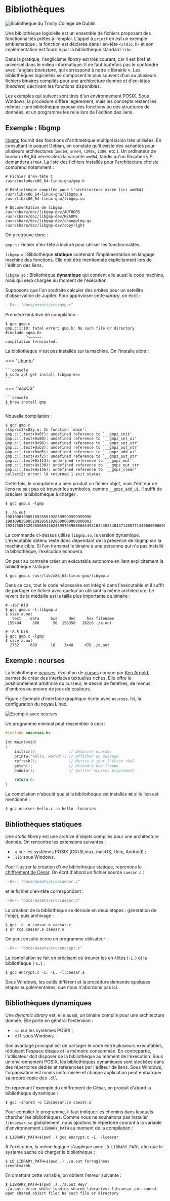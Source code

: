 # Bibliothèques

![Bibliothèque du Trinity College de Dublin](/assets/images/library.jpg)

Une bibliothèque logicielle est un ensemble de fichiers proposant des fonctionnalités prêtes à l'emploi. L'appel à `printf` en est un exemple emblématique : la fonction est déclarée dans l'en-tête `<stdio.h>` et son implémentation est fournie par la bibliothèque standard `libc`.

Dans la pratique, l'anglicisme *library* est très courant, car il est bref et universel dans le milieu informatique. Il ne faut toutefois pas le confondre avec l'anglais *bookstore*, qui correspond à notre « librairie ». Les bibliothèques logicielles se composent le plus souvent d'un ou plusieurs fichiers binaires compilés pour une architecture donnée et d'en-têtes (*headers*) décrivant les fonctions disponibles.

Les exemples qui suivent sont tirés d'un environnement POSIX. Sous Windows, la procédure diffère légèrement, mais les concepts restent les mêmes : une bibliothèque expose des fonctions ou des structures de données, et un programme les relie lors de l'édition des liens.

## Exemple : libgmp

[libgmp](https://packages.ubuntu.com/jammy/libgmp-dev) fournit des fonctions d'arithmétique multiprécision très utilisées. En consultant le paquet Debian, on constate qu'il existe des variantes pour plusieurs architectures (`amd64`, `arm64`, `s390x`, `i386`, etc.). Un ordinateur de bureau x86_64 nécessitera la variante `amd64`, tandis qu'un Raspberry Pi demandera `arm64`. La liste des fichiers installés pour l'architecture choisie comprend notamment :

```
# Fichier d'en-tête C
/usr/include/x86_64-linux-gnu/gmp.h

# Bibliothèque compilée pour l'architecture visée (ici amd64)
/usr/lib/x86_64-linux-gnu/libgmp.a
/usr/lib/x86_64-linux-gnu/libgmp.so

# Documentation de libgmp
/usr/share/doc/libgmp-dev/AUTHORS
/usr/share/doc/libgmp-dev/README
/usr/share/doc/libgmp-dev/changelog.gz
/usr/share/doc/libgmp-dev/copyright
```

On y retrouve donc :

`gmp.h`
: Fichier d'en-tête à inclure pour utiliser les fonctionnalités.

`libgmp.a`
: Bibliothèque **statique** contenant l'implémentation en langage machine des fonctions. Elle doit être mentionnée explicitement lors de l'édition des liens.

`libgmp.so`
: Bibliothèque **dynamique** qui contient elle aussi le code machine, mais qui sera chargée au moment de l'exécution.

Supposons que l'on souhaite calculer des orbites pour un satellite d'observation de Jupiter. Pour apprivoiser cette *library*, on écrit :

```c
--8<-- "docs/assets/src/gmp.c"
```

Première tentative de compilation :

```console
$ gcc gmp.c
gmp.c:1:10: fatal error: gmp.h: No such file or directory
#include <gmp.h>
         ^~~~~~~
compilation terminated.
```

La bibliothèque n'est pas installée sur la machine. On l'installe alors :

=== "Ubuntu"

    ```console
    $ sudo apt-get install libgmp-dev
    ```

=== "macOS"

    ```console
    $ brew install gmp
    ```

Nouvelle compilation :

```console
$ gcc gmp.c
/tmp/cc2FxDSy.o: In function `main':
gmp.c:(.text+0x6f): undefined reference to `__gmpz_init'
gmp.c:(.text+0x80): undefined reference to `__gmpz_set_ui'
gmp.c:(.text+0x96): undefined reference to `__gmpz_set_str'
gmp.c:(.text+0xb3): undefined reference to `__gmpz_out_str'
gmp.c:(.text+0xd5): undefined reference to `__gmpz_add_ui'
gmp.c:(.text+0xf2): undefined reference to `__gmpz_out_str'
gmp.c:(.text+0x113): undefined reference to `__gmpz_mul'
gmp.c:(.text+0x130): undefined reference to `__gmpz_out_str'
gmp.c:(.text+0x146): undefined reference to `__gmpz_clear'
collect2: error: ld returned 1 exit status
```

Cette fois, le compilateur a bien produit un fichier objet, mais l'éditeur de liens ne sait pas où trouver les symboles, comme `__gmpz_add_ui`. Il suffit de préciser la bibliothèque à charger :

```console
$ gcc gmp.c -lgmp

$ ./a.out
19810983098510928501928599999999999990
19810983098510928501928600000000000002
392475051329485669436248957939688603493163430354043714007714400000000000004
```

La commande ci-dessus utilise `libgmp.so`, la version dynamique. L'exécutable obtenu reste donc dépendant de la présence de libgmp sur la machine cible. Si l'on transmet le binaire à une personne qui n'a pas installé la bibliothèque, l'exécution échouera.

On peut au contraire créer un exécutable autonome en liant explicitement la bibliothèque statique :

```console
$ gcc gmp.c /usr/lib/x86_64-linux-gnu/libgmp.a
```

Dans ce cas, tout le code nécessaire est intégré dans l'exécutable et il suffit de partager ce fichier avec quelqu'un utilisant la même architecture. Le revers de la médaille est la taille plus importante du binaire :

```console
# ~167 KiB
$ gcc gmp.c -l:libgmp.a
$ size a.out
   text    data     bss     dec     hex filename
 155494     808      56  156358   262c6 ./a.out

# ~8.5 KiB
$ gcc gmp.c -lgmp
$ size a.out
  2752     680      16    3448     d78 ./a.out
```

## Exemple : ncurses

La bibliothèque [ncurses](https://fr.wikipedia.org/wiki/Ncurses), évolution de [curses](https://fr.wikipedia.org/wiki/Curses) conçue par [Ken Arnold](https://en.wikipedia.org/wiki/Ken_Arnold), permet de créer des interfaces textuelles riches. Elle offre le positionnement arbitraire du curseur, le dessin de fenêtres, de menus, d'ombres ou encore de jeux de couleurs.

Figure : Exemple d'interface graphique écrite avec `ncurses`. Ici, la configuration du noyau Linux.

![Exemple avec ncurses](/assets/images/linux-menuconfig.png)

Un programme minimal peut ressembler à ceci :

```c
#include <ncurses.h>

int main(void)
{
    initscr();              // Démarrer ncurses
    printw("hello, world"); // Afficher un message
    refresh();              // Mettre à jour l'écran réel
    getch();                // Attendre une frappe
    endwin();               // Quitter ncurses proprement

    return 0;
}
```

La compilation n'aboutit que si la bibliothèque est installée **et** si le lien est mentionné :

```console
$ gcc ncurses-hello.c -o hello -lncurses
```

## Bibliothèques statiques

Une *static library* est une archive d'objets compilés pour une architecture donnée. On rencontre les extensions suivantes :

- `.a` sur les systèmes POSIX (GNU/Linux, macOS, Unix, Android) ;
- `.lib` sous Windows.

Pour illustrer la création d'une bibliothèque statique, reprenons le [chiffrement de César](https://fr.wikipedia.org/wiki/Chiffrement_par_d%C3%A9calage). On écrit d'abord un fichier source `caesar.c` :

```c title="caesar.c"
--8<-- "docs/assets/src/caesar.c"
```

et le fichier d'en-tête correspondant :

```c title="caesar.h"
--8<-- "docs/assets/src/caesar.h"
```

La création de la bibliothèque se déroule en deux étapes : génération de l'objet, puis archivage :

```console
$ gcc -c -o caesar.o caesar.c
$ ar rcs caesar.a caesar.o
```

On peut ensuite écrire un programme utilisateur :

```c title="encrypt.c"
--8<-- "docs/assets/src/encrypt.c"
```

La compilation se fait en précisant où trouver les en-têtes (`-I.`) et la bibliothèque (`-L.`) :

```console
$ gcc encrypt.c -I. -L. -l:caesar.a
```

Sous Windows, les outils diffèrent et la procédure demande quelques étapes supplémentaires, que nous n'abordons pas ici.

## Bibliothèques dynamiques

Une *dynamic library* est, elle aussi, un binaire compilé pour une architecture donnée. Elle porte en général l'extension :

- `.so` sur les systèmes POSIX ;
- `.dll` sous Windows.

Son avantage principal est de partager le code entre plusieurs exécutables, réduisant l'espace disque et la mémoire consommée. En contrepartie, l'utilisateur doit disposer de la bibliothèque au moment de l'exécution. Sous un environnement POSIX, les bibliothèques dynamiques sont stockées dans des répertoires dédiés et référencées par l'éditeur de liens. Sous Windows, l'organisation est moins uniformisée et chaque application peut embarquer sa propre copie des `.dll`.

En reprenant l'exemple du chiffrement de César, on produit d'abord la bibliothèque dynamique :

```console
$ gcc -shared -o libcaesar.so caesar.o
```

Pour compiler le programme, il faut indiquer les chemins dans lesquels chercher les bibliothèques. Comme nous ne souhaitons pas installer `libcaesar.so` globalement, nous ajoutons le répertoire courant à la variable d'environnement `LIBRARY_PATH` au moment de la compilation :

```console
$ LIBRARY_PATH=$(pwd .) gcc encrypt.c -I. -lcaesar
```

À l'exécution, la même logique s'applique avec `LD_LIBRARY_PATH`, afin que le système sache où charger la bibliothèque :

```console
$ LD_LIBRARY_PATH=$(pwd .) ./a.out ferrugineux
sreehtvarhk
```

En omettant cette variable, on obtient l'erreur suivante :

```console
$ LIBRARY_PATH=$(pwd .) ./a.out Hey?
./a.out: error while loading shared libraries: libcaesar.so: cannot open shared object file: No such file or directory
```
